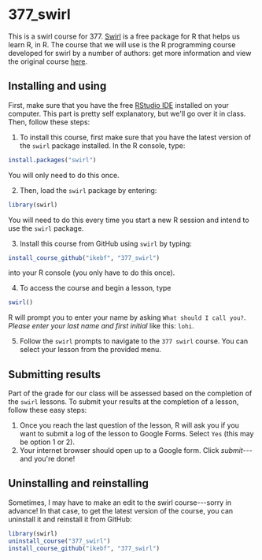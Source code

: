 # 377_swirl
This is a swirl course for 377. [Swirl](https://swirlstats.com/) is a free package for R that helps us learn R, in R. The course that we will use is the R programming course developed for swirl by a number of authors: get more information and view the original course [here](https://github.com/swirldev/swirl_courses/tree/master/R_Programming).

## Installing and using
First, make sure that you have the free [RStudio IDE](https://www.rstudio.com/products/rstudio/download/) installed on your computer. This part is pretty self explanatory, but we'll go over it in class. Then, follow these steps:
1. To install this course, first make sure that you have the latest version of the `swirl` package installed. In the R console, type:
```r
install.packages("swirl")
```
You will only need to do this once.

2. Then, load the `swirl` package by entering:
```r
library(swirl)
```
You will need to do this every time you start a new R session and intend to use the `swirl` package.

3. Install this course from GitHub using `swirl` by typing:
```r
install_course_github("ikebf", "377_swirl")
```
into your R console (you only have to do this once).

4. To access the course and begin a lesson, type 
```r
swirl()
```
R will prompt you to enter your name by asking `What should I call you?`. *Please enter your last name and first initial* like this: `lohi`.

5. Follow the `swirl` prompts to navigate to the `377 swirl` course. You can select your lesson from the provided menu. 

## Submitting results
Part of the grade for our class will be assessed based on the completion of the `swirl` lessons. To submit your results at the completion of a lesson, follow these easy steps:
1. Once you reach the last question of the lesson, R will ask you if you want to submit a log of the lesson to Google Forms. Select `Yes` (this may be option 1 or 2).
2. Your internet browser should open up to a Google form. Click *submit*---and you're done! 

## Uninstalling and reinstalling
Sometimes, I may have to make an edit to the swirl course---sorry in advance! In that case, to get the latest version of the course, you can uninstall it and reinstall it from GitHub:
```r
library(swirl)
uninstall_course("377_swirl")
install_course_github("ikebf", "377_swirl")
```
